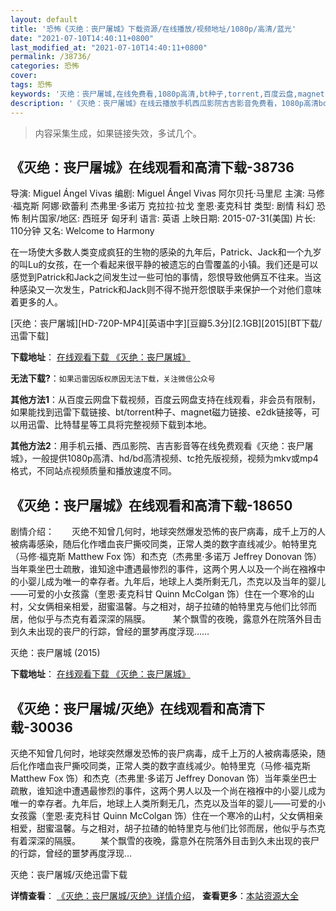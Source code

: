 ```yaml
---
layout: default
title: '恐怖《灭绝：丧尸屠城》下载资源/在线播放/视频地址/1080p/高清/蓝光'
date: "2021-07-10T14:40:11+0800"
last_modified_at: "2021-07-10T14:40:11+0800"
permalink: /38736/
categories: 恐怖
cover:
tags: 恐怖
keywords: '灭绝：丧尸屠城,在线免费看,1080p高清,bt种子,torrent,百度云盘,magnet,磁力链,迅雷下载资源'
description: '《灭绝：丧尸屠城》在线云播放手机西瓜影院吉吉影音免费看，1080p高清bd/hd未删减完整版和tc抢先枪版，mkv/mp4格式，附带bt/torrent种子、magnet/磁力链、百度云盘、网盘资源迅雷下载链接'
---
```


>内容采集生成，如果链接失效，多试几个。


## 《灭绝：丧尸屠城》在线观看和高清下载-38736

导演: Miguel Ángel Vivas 编剧: Miguel Ángel Vivas 阿尔贝托·马里尼 主演: 马修·福克斯 阿娜·欧蕾利 杰弗里·多诺万 克拉拉·拉戈 奎恩·麦克科甘 类型: 剧情 科幻 恐怖 制片国家/地区: 西班牙 匈牙利 语言: 英语 上映日期: 2015-07-31(美国) 片长: 110分钟 又名: Welcome to Harmony

在一场使大多数人类变成疯狂的生物的感染的九年后，Patrick、Jack和一个九岁的叫Lu的女孩，在一个看起来很平静的被遗忘的白雪覆盖的小镇。我们还是可以感觉到Patrick和Jack之间发生过一些可怕的事情，怨恨导致他俩互不往来。当这种感染又一次发生，Patrick和Jack则不得不抛开怨恨联手来保护一个对他们意味着更多的人。


[灭绝：丧尸屠城][HD-720P-MP4][英语中字][豆瓣5.3分][2.1GB][2015][BT下载/迅雷下载]

**下载地址**： [在线观看下载 《灭绝：丧尸屠城》](https://www.btdx8.com/torrent/welcome_to_harmony_2015.html) 


**无法下载?**：`如果迅雷因版权原因无法下载，关注微信公众号 `

**其他方法1**：从百度云网盘下载视频，百度云网盘支持在线观看，非会员有限制，如果能找到迅雷下载链接、bt/torrent种子、magnet磁力链接、e2dk链接等，可以用迅雷、比特彗星等工具将完整视频下载到本地。

**其他方法2**：用手机云播、西瓜影院、吉吉影音等在线免费观看《灭绝：丧尸屠城》，一般提供1080p高清、hd/bd高清视频、tc抢先版视频，视频为mkv或mp4格式，不同站点视频质量和播放速度不同。


## 《灭绝：丧尸屠城》在线观看和高清下载-18650

剧情介绍：　　灭绝不知曾几何时，地球突然爆发恐怖的丧尸病毒，成千上万的人被病毒感染，随后化作嗜血丧尸撕咬同类，正常人类的数字直线减少。帕特里克（马修·福克斯 Matthew Fox 饰）和杰克（杰弗里·多诺万 Jeffrey Donovan 饰）当年乘坐巴士疏散，谁知途中遭遇最惨烈的事件，这两个男人以及一个尚在襁褓中的小婴儿成为唯一的幸存者。九年后，地球上人类所剩无几，杰克以及当年的婴儿——可爱的小女孩露（奎恩·麦克科甘 Quinn McColgan 饰）住在一个寒冷的山村，父女俩相亲相爱，甜蜜温馨。与之相对，胡子拉碴的帕特里克与他们比邻而居，他似乎与杰克有着深深的隔膜。  　　某个飘雪的夜晚，露意外在院落外目击到久未出现的丧尸的行踪，曾经的噩梦再度浮现……


灭绝：丧尸屠城 (2015)

**下载地址**： [在线观看下载 《灭绝：丧尸屠城》](https://www.btbtdy.me/btdy/dy2818.html) 


## 《灭绝：丧尸屠城/灭绝》在线观看和高清下载-30036

灭绝不知曾几何时，地球突然爆发恐怖的丧尸病毒，成千上万的人被病毒感染，随后化作嗜血丧尸撕咬同类，正常人类的数字直线减少。帕特里克（马修·福克斯 Matthew Fox 饰）和杰克（杰弗里&middot;多诺万 Jeffrey Donovan 饰）当年乘坐巴士疏散，谁知途中遭遇最惨烈的事件，这两个男人以及一个尚在襁褓中的小婴儿成为唯一的幸存者。九年后，地球上人类所剩无几，杰克以及当年的婴儿&mdash;—可爱的小女孩露（奎恩·麦克科甘 Quinn McColgan 饰）住在一个寒冷的山村，父女俩相亲相爱，甜蜜温馨。与之相对，胡子拉碴的帕特里克与他们比邻而居，他似乎与杰克有着深深的隔膜。 　　某个飘雪的夜晚，露意外在院落外目击到久未出现的丧尸的行踪，曾经的噩梦再度浮现…


灭绝：丧尸屠城/灭绝迅雷下载

**详情查看**： [《灭绝：丧尸屠城/灭绝》详情介绍](/movie/30036/)， **查看更多**：[本站资源大全](/movie/t/all/)

